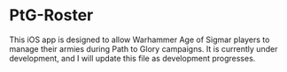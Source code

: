 # PtG-Roster

This iOS app is designed to allow Warhammer Age of Sigmar players to manage their armies during Path to Glory campaigns. It is currently under development, and I will update this file as development progresses.
